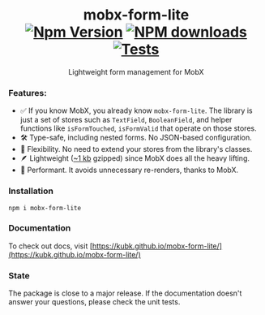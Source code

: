 <h1 align="center">
	mobx-form-lite
	<br><a href="https://badge.fury.io/js/mobx-form-lite"><img src="https://badge.fury.io/js/mobx-form-lite.svg" alt="Npm Version"></a>
<a href="https://www.npmjs.com/package/mobx-form-lite"><img src="http://img.shields.io/npm/dm/mobx-form-lite.svg" alt="NPM downloads"></a>
<a href="https://github.com/kubk/mobx-form-lite/actions/workflows/node.js.yml"><img src="https://github.com/kubk/mobx-form-lite/actions/workflows/node.js.yml/badge.svg?branch=main" alt="Tests"></a>
</h1>
<p align="center">Lightweight form management for MobX</p>

### Features:

- ✅ If you know MobX, you already know `mobx-form-lite`. The library is just a set of stores such as `TextField`, `BooleanField`, and helper functions like `isFormTouched`, `isFormValid` that operate on those stores.
- 🛠️ Type-safe, including nested forms. No JSON-based configuration.
- 🔄 Flexibility. No need to extend your stores from the library's classes.
- 🪶 Lightweight ([~1 kb](https://github.com/kubk/mobx-form-lite/blob/b1d52f9f604e056dca43707fc0bec752f931b01e/package.json#L24) gzipped) since MobX does all the heavy lifting.
- 🚀 Performant. It avoids unnecessary re-renders, thanks to MobX.

### Installation

```
npm i mobx-form-lite
```

### Documentation

To check out docs, visit [https://kubk.github.io/mobx-form-lite/](https://kubk.github.io/mobx-form-lite/)

### State

The package is close to a major release. If the documentation doesn't answer your questions, please check the unit tests.
